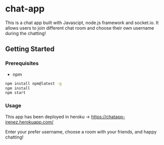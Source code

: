 # chat-app

This is a chat app built with Javascipt, node.js framework and socket.io. It allows users to join different chat room and choose their own username during the chatting!

## Getting Started

### Prerequisites
* npm
```sh
npm install npm@latest -g
npm install
npm start
```

### Usage

This app has been deployed in heroku -> https://chatapp-irenez.herokuapp.com/ 

Enter your prefer username, choose a room with your friends, and happy chatting!

